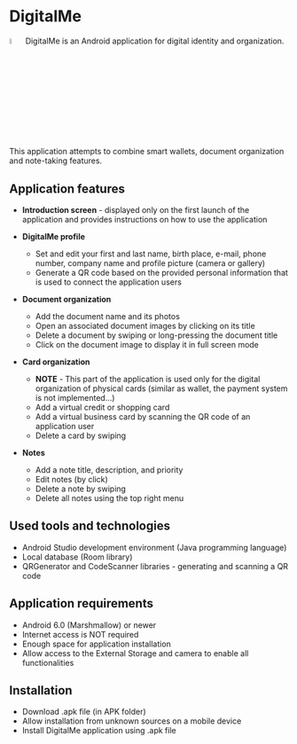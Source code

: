 # DigitalMe 
<img src="https://user-images.githubusercontent.com/61973790/223511385-2820359d-4581-41ce-a4c8-869f6b1223d3.png" width="5%" height="5%">
DigitalMe is an Android application for digital identity and organization. This application attempts to combine smart wallets, document organization and note-taking features.

## Application features
- **Introduction screen** - displayed only on the first launch of the application and provides instructions on how to use the application

- **DigitalMe profile**  
  - Set and edit your first and last name, birth place, e-mail, phone number, company name and profile picture (camera or gallery)
  - Generate a QR code based on the provided personal information that is used to connect the application users

- **Document organization**
  - Add the document name and its photos
  - Open an associated document images by clicking on its title
  - Delete a document by swiping or long-pressing the document title
  - Click on the document image to display it in full screen mode

- **Card organization**
  - **NOTE** - This part of the application is used only for the digital organization of physical cards (similar as wallet, the payment system is not implemented...)
  - Add a virtual credit or shopping card
  - Add a virtual business card by scanning the QR code of an application user
  - Delete a card by swiping

- **Notes**
  - Add a note title, description, and priority
  - Edit notes (by click)
  - Delete a note by swiping
  - Delete all notes using the top right menu

## Used tools and technologies
- Android Studio development environment (Java programming language)
- Local database (Room library)
- QRGenerator and CodeScanner libraries - generating and scanning a QR code

## Application requirements
- Android 6.0 (Marshmallow) or newer
- Internet access is NOT required
- Enough space for application installation
- Allow access to the External Storage and camera to enable all functionalities

## Installation
- Download .apk file (in APK folder)
- Allow installation from unknown sources on a mobile device
- Install DigitalMe application using .apk file
